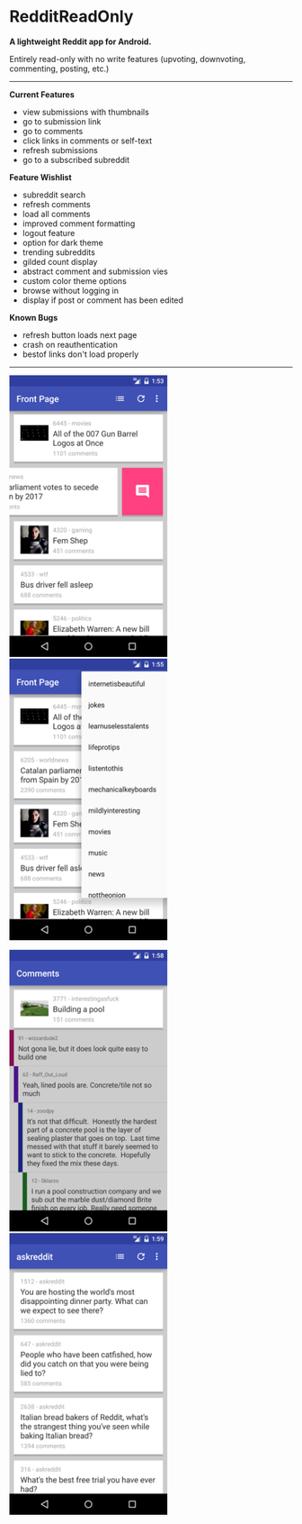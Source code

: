 # RedditReadOnly

**A lightweight Reddit app for Android.**

Entirely read-only with no write features (upvoting, downvoting, commenting, posting, etc.)

---

**Current Features**
 - view submissions with thumbnails
 - go to submission link
 - go to comments
 - click links in comments or self-text
 - refresh submissions
 - go to a subscribed subreddit

**Feature Wishlist**
 - subreddit search
 - refresh comments
 - load all comments
 - improved comment formatting 
 - logout feature
 - option for dark theme
 - trending subreddits
 - gilded count display
 - abstract comment and submission vies
 - custom color theme options
 - browse without logging in
 - display if post or comment has been edited

**Known Bugs**
 - refresh button loads next page
 - crash on reauthentication
 - bestof links don't load properly
 
---
 
<a href="Screenshot 1"><img src="./screenshot1.png" height="500" width="281" ></a>
<a href="Screenshot 2"><img src="./screenshot2.png" height="500" width="281" ></a>

<a href="Screenshot 3"><img src="./screenshot3.png" height="500" width="281" ></a>
<a href="Screenshot 4"><img src="./screenshot4.png" height="500" width="281" ></a>

